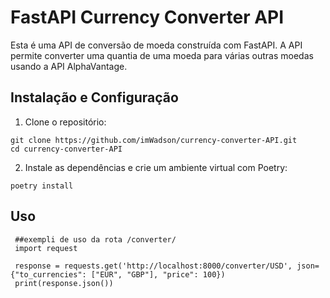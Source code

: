 # FastAPI Currency Converter API

Esta é uma API de conversão de moeda construída com FastAPI. A API permite converter uma quantia de uma moeda para várias outras moedas usando a API AlphaVantage.

## Instalação e Configuração

1. Clone o repositório:

```shell
git clone https://github.com/imWadson/currency-converter-API.git
cd currency-converter-API
```
2. Instale as dependências e crie um ambiente virtual com Poetry:

```shell
poetry install
```

## Uso
```shell
 ##exempli de uso da rota /converter/
 import request

 response = requests.get('http://localhost:8000/converter/USD', json={"to_currencies": ["EUR", "GBP"], "price": 100})
 print(response.json())
```